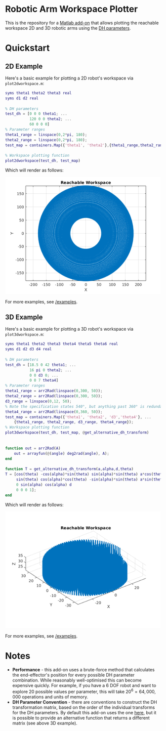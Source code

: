 # Robotic Arm Workspace Plotter
This is the repository for a [Matlab add-on](https://la.mathworks.com/matlabcentral/fileexchange/131239-2d-and-3d-robotic-arm-workspace-plotting) that allows plotting the reachable workspace 2D and 3D robotic arms using the [DH parameters](https://en.wikipedia.org/wiki/Denavit%E2%80%93Hartenberg_parameters).

# Quickstart

## 2D Example
Here's a basic example for plotting a 2D robot's workspace via `plot2dworkspace.m`:
```Matlab
syms theta1 theta2 theta3 real
syms d1 d2 real

% DH parameters
test_dh = [0 0 0 theta1; ...
           120 0 0 theta2; ...
           60 0 0 0]
% Parameter ranges
theta1_range = linspace(0,2*pi, 180);
theta2_range = linspace(0,2*pi, 180);
test_map = containers.Map({'theta1', 'theta2'},{theta1_range,theta2_range});

% Workspace plotting function
plot2dworkspace(test_dh, test_map)
```

Which will render as follows:
<p align="center">
  <img src="doc/2d_robot_example.png" />
</p>

For more examples, see [/examples](/home/niklasz/Desktop/robotic_arm_workspace/examples).

## 3D Example
Here's a basic example for plotting a 3D robot's workspace via `plot3dworkspace.m`:
```Matlab
syms theta1 theta2 theta3 theta4 theta5 theta6 real
syms d1 d2 d3 d4 real

% DH parameters
test_dh = [18.5 0 42 theta1; ...
           16 pi 0 theta2; ...
           0 0 d3 0; ...
           0 0 7 theta4]
% Parameter ranges
theta1_range = arr2Rad(linspace(0,300, 50));
theta2_range = arr2Rad(linspace(0,300, 50));
d3_range = linspace(0,12, 50);
% Note the specification states 540°, but anything past 360° is redundant
theta4_range = arr2Rad(linspace(0,360, 50));
test_map = containers.Map({'theta1', 'theta2', 'd3','theta4'}, ...
    {theta1_range, theta2_range, d3_range, theta4_range}); 
% Workspace plotting function
plot3dworkspace(test_dh, test_map, @get_alternative_dh_transform)


function out = arr2Rad(A)
    out = arrayfun(@(angle) deg2rad(angle), A);
end

function T = get_alternative_dh_transform(a,alpha,d,theta)
T = [cos(theta) -cos(alpha)*sin(theta) sin(alpha)*sin(theta) a*cos(theta)
     sin(theta) cos(alpha)*cos(theta) -sin(alpha)*sin(theta) a*sin(theta)
     0 sin(alpha) cos(alpha) d
     0 0 0 1];
end
```

Which will render as follows:
<p align="center">
  <img src="doc/3d_robot_example.png" />
</p>

For more examples, see [/examples](/examples).

# Notes
- **Performance** - this add-on uses a brute-force method that calculates the end-effector's position for every possible DH parameter combination. While reasonably well-optimised this can become expensive quickly. For example, if you have a 6 DOF robot and want to explore 20 possible values per parameter, this will take $20^6 = 64,000,000$ operations and units of memory.
- **DH Parameter Convention** - there are conventions to construct the DH transformation matrix, based on the order of the individual transforms for the DH parameters. By default this add-on uses the one [here](helpers/get_DH_matrix.m), but it is possible to provide an alternative function that returns a different matrix (see above 3D example).
